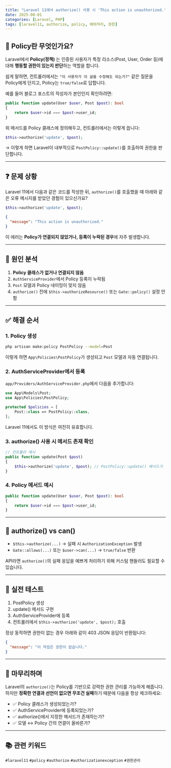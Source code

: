 ```yaml
---
title: "Laravel 11에서 authorize() 사용 시 'This action is unauthorized.' 해결하기"
date: 2025-08-01
categories: [Laravel, PHP]
tags: [laravel11, authorize, policy, 예외처리, 권한]
---
```


## 🧠 Policy란 무엇인가요?

Laravel에서 **Policy(정책)** 는 인증된 사용자가 특정 리소스(Post, User, Order 등)에 대해 **행동할 권한이 있는지 판단**하는 역할을 합니다.

쉽게 말하면, 컨트롤러에서는 `"이 사용자가 이 글을 수정해도 되는가?"` 같은 질문을 Policy에게 던지고, Policy는 `true/false`로 답합니다.

예를 들어 블로그 포스트의 작성자가 본인인지 확인하려면:

```php
public function update(User $user, Post $post): bool
{
    return $user->id === $post->user_id;
}
```

위 메서드를 Policy 클래스에 정의해두고, 컨트롤러에서는 이렇게 씁니다:

```php
$this->authorize('update', $post);
```

→ 이렇게 하면 Laravel이 내부적으로 `PostPolicy::update()`를 호출하여 권한을 판단합니다.

---

## ❓ 문제 상황

Laravel 11에서 다음과 같은 코드를 작성한 뒤, `authorize()`를 호출했을 때 아래와 같은 오류 메시지를 받았던 경험이 있으신가요?

```php
$this->authorize('update', $post);
```

```json
{
  "message": "This action is unauthorized."
}
```

이 에러는 **Policy가 연결되지 않았거나, 등록이 누락된 경우**에 자주 발생합니다.

---

## 🧩 원인 분석

1. **Policy 클래스가 없거나 연결되지 않음**
2. `AuthServiceProvider`에서 Policy 등록이 누락됨
3. `Post` 모델과 Policy 네이밍이 맞지 않음
4. `authorize()` 전에 `$this->authorizeResource()` 또는 `Gate::policy()` 설정 안함

---

## ✅ 해결 순서

### 1. Policy 생성

```bash
php artisan make:policy PostPolicy --model=Post
```

이렇게 하면 `App\Policies\PostPolicy`가 생성되고 `Post` 모델과 자동 연결됩니다.

### 2. AuthServiceProvider에서 등록

`app/Providers/AuthServiceProvider.php`에서 다음을 추가합니다:

```php
use App\Models\Post;
use App\Policies\PostPolicy;

protected $policies = [
    Post::class => PostPolicy::class,
];
```

Laravel 11에서도 이 방식은 여전히 유효합니다.

### 3. authorize() 사용 시 메서드 존재 확인

```php
// 컨트롤러 예시
public function update(Post $post)
{
    $this->authorize('update', $post); // PostPolicy::update() 메서드가 반드시 존재해야 함
}
```

### 4. Policy 메서드 예시

```php
public function update(User $user, Post $post): bool
{
    return $user->id === $post->user_id;
}
```

---

## 🚨 authorize() vs can()

* `$this->authorize(...)` → 실패 시 `AuthorizationException` 발생
* `Gate::allows(...)` 또는 `$user->can(...)` → `true/false` 반환

API라면 `authorize()`의 실패 응답을 예쁘게 처리하기 위해 커스텀 핸들러도 필요할 수 있습니다.

---

## 🧪 실전 테스트

1. PostPolicy 생성
2. update() 메서드 구현
3. AuthServiceProvider에 등록
4. 컨트롤러에서 `$this->authorize('update', $post);` 호출

정상 동작하면 권한이 없는 경우 아래와 같이 403 JSON 응답이 반환됩니다:

```json
{
  "message": "이 작업은 권한이 없습니다."
}
```

---

## 🧵 마무리하며

Laravel의 `authorize()`는 Policy를 기반으로 강력한 권한 관리를 가능하게 해줍니다. 하지만 **정확한 연결과 선언이 없으면 무조건 실패**하기 때문에 다음을 항상 체크하세요:

* ✅ Policy 클래스가 생성되었는가?
* ✅ AuthServiceProvider에 등록되었는가?
* ✅ authorize()에서 지정한 메서드가 존재하는가?
* ✅ 모델 ↔ Policy 간의 연결이 올바른가?

---

## 📚 관련 키워드

`#laravel11` `#policy` `#authorize` `#authorizationexception` `#권한관리`
